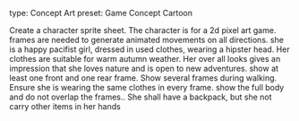 type: Concept Art
preset: Game Concept Cartoon

Create a character sprite sheet. The character is for a 2d pixel art game. frames are needed to generate animated movements on all directions. she is a happy pacifist girl, dressed in used clothes, wearing a hipster head. Her clothes are suitable for warm autumn weather. Her over all looks gives an impression that she loves nature and is open to new adventures. show at least one front and one rear frame. Show several frames during walking. Ensure she is wearing the same clothes in every frame. show the full body and do not overlap the frames.. She shall have a backpack, but she not carry other items in her hands